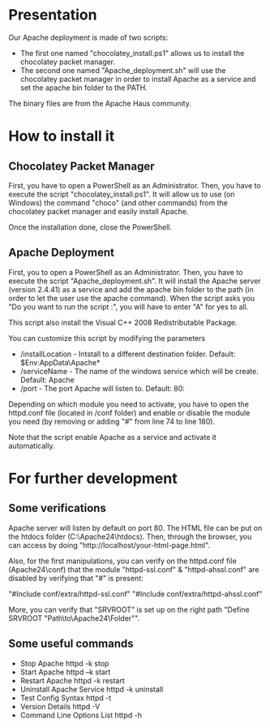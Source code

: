 # Presentation

Our Apache deployment is made of two scripts:
- The first one named "chocolatey_install.ps1" allows us to install the chocolatey packet manager.
- The second one named "Apache_deployment.sh" will use the chocolatey packet manager in order to install Apache as a service and set the apache bin folder to the PATH.

The binary files are from the Apache Haus community.

# How to install it

## Chocolatey Packet Manager

First, you have to open a PowerShell as an Administrator. Then, you have to execute the script "chocolatey_install.ps1". It will allow us to use (on Windows) the command "choco" (and other commands) from the chocolatey packet manager and easily install Apache.

Once the installation done, close the PowerShell.

## Apache Deployment

First, you to open a PowerShell as an Administrator. Then, you have to execute the script "Apache_deployment.sh". It will install the Apache server (version 2.4.41) as a service and add the apache bin folder to the path (in order to let the user use the apache command). When the script asks you "Do you want to run the script :", you will have to enter "A" for yes to all.

This script also install the Visual C++ 2008 Redistributable Package.

You can customize this script by modifying the parameters
- /installLocation - Intstall to a different destination folder. Default: $Env:AppData\Apache*
- /serviceName - The name of the windows service which will be create. Default: Apache
- /port - The port Apache will listen to. Default: 80:

Depending on which module you need to activate, you have to open the httpd.conf file (located in /conf folder) and enable or disable the module you need (by removing or adding "#" from line 74 to line 180).

Note that the script enable Apache as a service and activate it automatically.

# For further development

## Some verifications

Apache server will listen by default on port 80. The HTML file can be put on the htdocs folder (C:\Apache24\htdocs).
Then, through the browser, you can access by doing "http://localhost/your-html-page.html".

Also, for the first manipulations, you can verify on the httpd.conf file (Apache24\conf\) that the module "httpd-ssl.conf" & "httpd-ahssl.conf" are disabled by verifying that "#" is present:  

"#Include conf/extra/httpd-ssl.conf"
"#Include conf/extra/httpd-ahssl.conf"

More, you can verify that "SRVROOT" is set up on the right path "Define SRVROOT "Path\to\Apache24\Folder"".

## Some useful commands

- Stop Apache	    			httpd -k stop
- Start Apache					httpd –k start
- Restart Apache				httpd -k restart
- Uninstall Apache Service		httpd -k uninstall
- Test Config Syntax			httpd -t
- Version Details				httpd -V
- Command Line Options List		httpd -h
